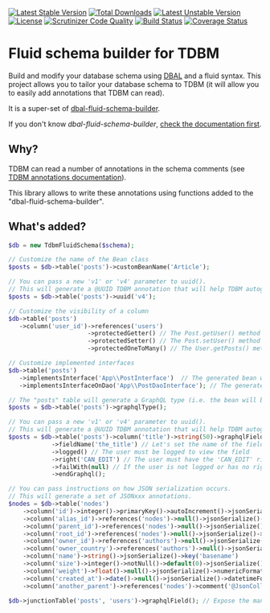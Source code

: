 [![Latest Stable Version](https://poser.pugx.org/thecodingmachine/tdbm-fluid-schema-builder/v/stable)](https://packagist.org/packages/thecodingmachine/tdbm-fluid-schema-builder)
[![Total Downloads](https://poser.pugx.org/thecodingmachine/tdbm-fluid-schema-builder/downloads)](https://packagist.org/packages/thecodingmachine/tdbm-fluid-schema-builder)
[![Latest Unstable Version](https://poser.pugx.org/thecodingmachine/tdbm-fluid-schema-builder/v/unstable)](https://packagist.org/packages/thecodingmachine/tdbm-fluid-schema-builder)
[![License](https://poser.pugx.org/thecodingmachine/tdbm-fluid-schema-builder/license)](https://packagist.org/packages/thecodingmachine/tdbm-fluid-schema-builder)
[![Scrutinizer Code Quality](https://scrutinizer-ci.com/g/thecodingmachine/tdbm-fluid-schema-builder/badges/quality-score.png?b=master)](https://scrutinizer-ci.com/g/thecodingmachine/tdbm-fluid-schema-builder/?branch=master)
[![Build Status](https://travis-ci.org/thecodingmachine/tdbm-fluid-schema-builder.svg?branch=master)](https://travis-ci.org/thecodingmachine/tdbm-fluid-schema-builder)
[![Coverage Status](https://coveralls.io/repos/thecodingmachine/tdbm-fluid-schema-builder/badge.svg?branch=master&service=github)](https://coveralls.io/github/thecodingmachine/tdbm-fluid-schema-builder?branch=master)

# Fluid schema builder for TDBM

Build and modify your database schema using [DBAL](http://docs.doctrine-project.org/projects/doctrine-dbal/en/latest/reference/schema-representation.html) and a fluid syntax.
This project allows you to tailor your database schema to TDBM (it will allow you to easily add annotations that TDBM can read).

It is a super-set of [dbal-fluid-schema-builder](https://github.com/thecodingmachine/dbal-fluid-schema-builder/).

If you don't know *dbal-fluid-schema-builder*, [check the documentation first](https://github.com/thecodingmachine/dbal-fluid-schema-builder/).


## Why?

TDBM can read a number of annotations in the schema comments (see [TDBM annotations documentation](https://thecodingmachine.github.io/tdbm/doc/annotations.html)).

This library allows to write these annotations using functions added to the "dbal-fluid-schema-builder".

## What's added?

```php
$db = new TdbmFluidSchema($schema);

// Customize the name of the Bean class
$posts = $db->table('posts')->customBeanName('Article');

// You can pass a new 'v1' or 'v4' parameter to uuid().
// This will generate a @UUID TDBM annotation that will help TDBM autogenerate the UUID 
$posts = $db->table('posts')->uuid('v4');

// Customize the visibility of a column
$db->table('posts')
   ->column('user_id')->references('users')
                      ->protectedGetter() // The Post.getUser() method is protected
                      ->protectedSetter() // The Post.setUser() method is protected
                      ->protectedOneToMany() // The User.getPosts() method is protected

// Customize implemented interfaces
$db->table('posts')
   ->implementsInterface('App\\PostInterface')  // The generated bean will implement interface App\\PostInterface
   ->implementsInterfaceOnDao('App\\PostDaoInterface'); // The generated DAO will implement interface App\\PostDaoInterface

// The "posts" table will generate a GraphQL type (i.e. the bean will be annotated with the GraphQLite @Type annotation).
$posts = $db->table('posts')->graphqlType();

// You can pass a new 'v1' or 'v4' parameter to uuid().
// This will generate a @UUID TDBM annotation that will help TDBM autogenerate the UUID 
$posts = $db->table('posts')->column('title')->string(50)->graphqlField() // The column is a GraphQL field
            ->fieldName('the_title') // Let's set the name of the field to a different value 
            ->logged() // The user must be logged to view the field
            ->right('CAN_EDIT') // The user must have the 'CAN_EDIT' right to view the field
            ->failWith(null) // If the user is not logged or has no right, let's serve 'null'
            ->endGraphql();

// You can pass instructions on how JSON serialization occurs.
// This will generate a set of JSONxxx annotations.
$nodes = $db->table('nodes')
    ->column('id')->integer()->primaryKey()->autoIncrement()->jsonSerialize()->ignore()
    ->column('alias_id')->references('nodes')->null()->jsonSerialize()->recursive()
    ->column('parent_id')->references('nodes')->null()->jsonSerialize()->include()
    ->column('root_id')->references('nodes')->null()->jsonSerialize()->ignore()
    ->column('owner_id')->references('authors')->null()->jsonSerialize()->formatUsingProperty('name')->include()
    ->column('owner_country')->references('authors')->null()->jsonSerialize()->formatUsingMethod('getCountryName')->include()
    ->column('name')->string()->jsonSerialize()->key('basename')
    ->column('size')->integer()->notNull()->default(0)->jsonSerialize()->numericFormat(null, null, null, ' o')
    ->column('weight')->float()->null()->jsonSerialize()->numericFormat(2, ',', '.', 'g')
    ->column('created_at')->date()->null()->jsonSerialize()->datetimeFormat("Y-m-d")
    ->column('another_parent')->references('nodes')->comment('@JsonCollection("entries") @JsonFormat(property="entry")');

$db->junctionTable('posts', 'users')->graphqlField(); // Expose the many-to-many relationship as a GraphQL field.
```
